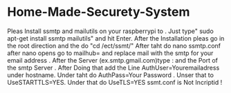 # Home-Made-Securety-System

Pleas Install ssmtp and mailutils on your raspberrypi to .
Just type" sudo apt-get install ssmtp mailutils" and hit Enter.
After the Installation pleas go in the root direction and the do "cd /ect/ssmt/"
After taht do nano ssmtp.conf after nano opens go to mailhub= and replace mail with  the smtp
for your email address . After the Server (ex.smtp.gmail.com)type : and the Port of the 
smtp Server .
After Doing that add the Line AuthUser=Youremailadress under hostname.
Under taht do AuthPass=Your Password . 
Unser that to UseSTARTTLS=YES.
Under that do UseTLS=YES
ssmt.conf is Not Incriptid ! 
